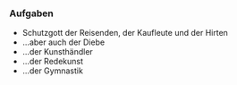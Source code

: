 ### Aufgaben

-   Schutzgott der Reisenden, der Kaufleute und der Hirten
-   ...aber auch der Diebe
-   ...der Kunsthändler
-   ...der Redekunst
-   ...der Gymnastik

